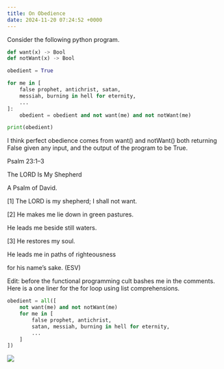 ```yaml
---
title: On Obedience
date: 2024-11-20 07:24:52 +0000
---
```


Consider the following python program.

```python
def want(x) -> Bool
def notWant(x) -> Bool

obedient = True

for me in [
    false prophet, antichrist, satan,
    messiah, burning in hell for eternity,
    ...
]:
    obedient = obedient and not want(me) and not notWant(me)

print(obedient)
```

I think perfect obedience comes from want() and notWant() both returning False given any input, and the output of the program to be True.

Psalm 23:1–3

The LORD Is My Shepherd

A Psalm of David.

[1] The LORD is my shepherd; I shall not want.

[2] He makes me lie down in green pastures.

He leads me beside still waters.

[3] He restores my soul.

He leads me in paths of righteousness

for his name’s sake. (ESV)

Edit: before the functional programming cult bashes me in the comments. Here is a one liner for the for loop using list comprehensions.

```python
obedient = all([
    not want(me) and not notWant(me)
    for me in [
        false prophet, antichrist,
        satan, messiah, burning in hell for eternity,
        ...
    ]
])
```

![](/a05bfeda0262e062b5d207a821a048be.jpg)